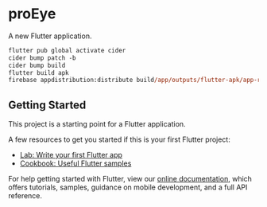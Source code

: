 # proEye

A new Flutter application.
```ps
flutter pub global activate cider
cider bump patch -b
cider bump build
flutter build apk
firebase appdistribution:distribute build/app/outputs/flutter-apk/app-release.apk --app 1:1036662807132:android:857ffaeef51ee9fb312499 --release-notes "Bug fixes and improvements" --groups "proeye-testers"
```
## Getting Started

This project is a starting point for a Flutter application.

A few resources to get you started if this is your first Flutter project:

- [Lab: Write your first Flutter app](https://flutter.dev/docs/get-started/codelab)
- [Cookbook: Useful Flutter samples](https://flutter.dev/docs/cookbook)

For help getting started with Flutter, view our
[online documentation](https://flutter.dev/docs), which offers tutorials,
samples, guidance on mobile development, and a full API reference.
